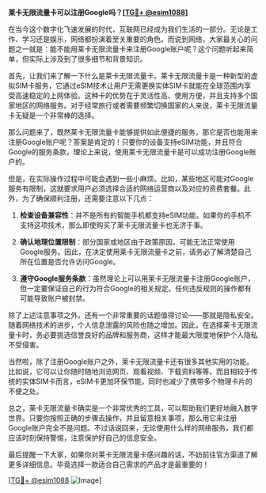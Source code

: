 **莱卡无限流量卡可以注册Google吗？[[TG💪+ @esim1088](https://t.me/s/esim1088)]**

在当今这个数字化飞速发展的时代，互联网已经成为我们生活的一部分。无论是工作、学习还是娱乐，网络都扮演着至关重要的角色。而说到网络，大家最关心的问题之一就是：能不能用莱卡无限流量卡来注册Google账户呢？这个问题听起来简单，但实际上涉及到了很多细节和背景知识。

首先，让我们来了解一下什么是莱卡无限流量卡。莱卡无限流量卡是一种新型的虚拟SIM卡服务，它通过eSIM技术让用户无需更换实体SIM卡就能在全球范围内享受高速稳定的上网体验。这种卡的优势在于灵活性高、使用方便，并且支持多个国家地区的网络服务。对于经常旅行或者需要频繁切换国家的人来说，莱卡无限流量卡无疑是一个非常棒的选择。

那么问题来了，既然莱卡无限流量卡能够提供如此便捷的服务，那它是否也能用来注册Google账户呢？答案是肯定的！只要你的设备支持eSIM功能，并且符合Google的服务条款，理论上来说，使用莱卡无限流量卡是可以成功注册Google账户的。

但是，在实际操作过程中可能会遇到一些小麻烦。比如，某些地区可能对Google服务有限制，这就要求用户必须选择合适的网络运营商以及对应的资费套餐。此外，为了确保顺利注册，还需要注意以下几点：

1. **检查设备兼容性**：并不是所有的智能手机都支持eSIM功能。如果你的手机不支持这项技术，那么即使购买了莱卡无限流量卡也无济于事。
   
2. **确认地理位置限制**：部分国家或地区由于政策原因，可能无法正常使用Google服务。因此，在决定使用莱卡无限流量卡之前，请务必了解清楚自己所在位置是否允许访问Google。

3. **遵守Google服务条款**：虽然理论上可以用莱卡无限流量卡注册Google账户，但一定要保证自己的行为符合Google的相关规定。任何违反规则的操作都有可能导致账户被封禁。

除了上述注意事项之外，还有一个非常重要的话题值得讨论——那就是隐私安全。随着网络技术的进步，个人信息泄露的风险也随之增加。因此，在选择莱卡无限流量卡时，务必要挑选信誉良好的品牌和服务商，这样才能最大限度地保护个人隐私不受侵害。

当然啦，除了注册Google账户之外，莱卡无限流量卡还有很多其他实用的功能。比如说，它可以让你随时随地浏览网页、观看视频、下载资料等等。而且相较于传统的实体SIM卡而言，eSIM卡更加环保节能，同时也减少了携带多个物理卡片的不便之处。

总之，莱卡无限流量卡确实是一个非常优秀的工具，可以帮助我们更好地融入数字世界。只要你按照正确的步骤去操作，并且留意相关事项，那么用它来注册Google账户完全不是问题。不过话说回来，无论使用什么样的网络服务，我们都应该时刻保持警惕，注意保护好自己的信息安全。

最后提醒一下大家，如果你对莱卡无限流量卡感兴趣的话，不妨前往官方渠道了解更多详细信息。毕竟选择一款适合自己需求的产品才是最重要的！

[[TG💪+ @esim1088](https://t.me/s/esim1088) ![Image](https://i.postimg.cc/4NQfJmqS/Snipaste-2025-05-13-00-14-12.png)]